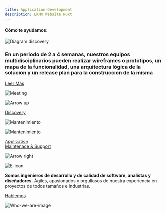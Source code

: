```yaml
---
title: Application-Development
description: LKMX Website Nuxt
---
```


<!-- Hero Application Dev -->
<column id="body-index__hero-app-development" mode="full">

<block>

<hero-app-development>

<template v-slot:description>

services <br>
.filter((service) => service.name === ‘application-development’);

# Application <br> Development

Mediante un entendimiento global de <br> usabilidad, contenido y funcionalidad <br> producimos increíbles experiencias en <br> aplicaciones web y móviles que involucran <br> manejo de datos, e-commerce, big data,<br> blockchain e inteligencia artificial.

</template>

<template v-slot:image>

![Collage Discovery](./img/collage-lkmx-app-development.png)

</template>

</hero-app-developmen>

</block>

</column>










<!-- Help title -->
<column id="body-index__help-title" mode="full">

<block>

#### Cómo te ayudamos: 

</block>

</column>










<!-- Help sections -->
<column id="body-index__help-sections-app-development" mode="full">

<block>

<help-sections-app-development>

<template v-slot:title-side-a>

// Equipamos

</template>

<template v-slot:description-side-a>

Formamos un equipo de personas con las especialidades <br> necesarias para llevar a cabo el proyecto. <br>
Utilizamos un stack de tecnología cuidadosamente elegido y en <br> revisión constante.

</template>

<template v-slot:title-side-b>

// Demostramos

</template>

<template v-slot:description-side-b>

Cada iteración el equipo muestra al cliente los resultados que <br> consigue. 


</template>

</help-sections-app-development>

</block>

<block>

<help-sections-app-development>

<template v-slot:title-side-a>

// Creamos

</template>

<template v-slot:description-side-a>

Construimos, conectamos y potenciamos plataformas robustas, <br> rápidas y resilientes.

</template>

<template v-slot:title-side-b>

// Evolucionamos

</template>

<template v-slot:description-side-b>

De manera regular el equipo va mejorando y simplificando su forma de trabajar. Considerando el esfuerzo que ha sido necesario para realizarlo, el cliente solicita los cambios que necesita y replanificamos el proyecto

</template>

</help-sections-app-development>

</block>

</column>










<!-- Diagram Application Development -->
<column id="body-index__diagram-app-development" mode="full">

<block>

![Diagram discovery](./img/app-development-diagram.png )

</block>

</column>










<!-- Planning Appication Development --> 
<column id="body-index__planning-app-development" mode="full">

<block id="planning__app-development-content">

### En un periodo de **2 a 4 semanas,** nuestros equipos multidisciplinarios pueden realizar wireframes o prototipos, un mapa de la funcionalidad, una arquitectura lógica de la solución y un release plan para la construcción de la misma

[Leer Más]()

</block>

<block id="planning__app-development-image">

![Meeting](./img/planning-discovery.png)
</block>

</column>










<!-- Buttons Application Development -->
<column id="body-index__buttons-app-development" mode="full">

<block id="buttons__app-development-left-button">

![Arrow up](./img/arrow-left.svg)

[Discovery](/discovery)

![Mantenimiento](./img/cube-discovery.png)

</block>

<block id="buttons__app-development-right-button">

![Mantenimiento](./img/cube-maintenance-support.png)

[Application <br> Maintenace & Support](/application-maintenance-support)

![Arrow right](./img/arrow-right.svg)

</block>

</column>










<!-- Who we are -->
<column id="body-index__who-we-are-app-development" mode="full">

<block id="who-we-are-description">

![E-icon](./img/e-letter.png)

**Somos ingenieros de desarrollo y de calidad de software, analistas y diseñadores.** Ágiles, apasionados y orgullosos de nuestra experiencia en proyectos de todos tamaños e industrias. 

[Hablemos]()

</block>

<block id="who-we-are-image">

![Who-we-are-image](./img/collage-lets-talk.png)

</block>

</column>